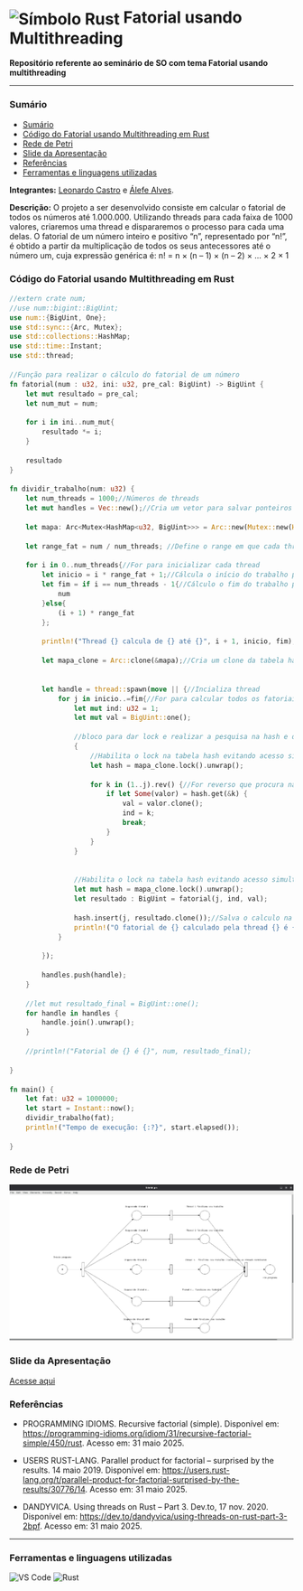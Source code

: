 <h1>
  <img src="https://cdn.jsdelivr.net/gh/devicons/devicon/icons/rust/rust-original.svg" alt="Símbolo Rust" width="30" style="vertical-align: middle;">
  Fatorial usando Multithreading
</h1>

**Repositório referente ao seminário de SO com tema Fatorial usando multithreading**

---

### Sumário

- [Sumário](#sumário)
- [Código do Fatorial usando Multithreading em Rust](#código-do-fatorial-usando-multithreading-em-rust)
- [Rede de Petri](#rede-de-petri)
- [Slide da Apresentação](#slide-da-apresentação)
- [Referências](#referências)
- [Ferramentas e linguagens utilizadas](#ferramentas-e-linguagens-utilizadas)

**Integrantes:** [Leonardo Castro](https://github.com/thetwelvedev) e [Álefe Alves](https://github.com/AlefeAlvesC).

**Descrição:** O projeto a ser desenvolvido consiste em calcular o fatorial de todos os números até 1.000.000. Utilizando threads para cada faixa de 1000 valores, criaremos uma thread e dispararemos o processo para cada uma delas. O fatorial de um número inteiro e positivo “n”, representado por “n!”, é obtido a partir da multiplicação de todos os seus antecessores até o número um, cuja expressão genérica é: n! = n × (n – 1) × (n – 2) × ... × 2 × 1

### Código do Fatorial usando Multithreading em Rust
```rust
//extern crate num;
//use num::bigint::BigUint;
use num::{BigUint, One};
use std::sync::{Arc, Mutex};
use std::collections::HashMap;
use std::time::Instant;
use std::thread;

//Função para realizar o cálculo do fatorial de um número
fn fatorial(num : u32, ini: u32, pre_cal: BigUint) -> BigUint {
    let mut resultado = pre_cal;
    let num_mut = num;

    for i in ini..num_mut{
        resultado *= i;
    }

    resultado
}

fn dividir_trabalho(num: u32) {
    let num_threads = 1000;//Números de threads
    let mut handles = Vec::new();//Cria um vetor para salvar ponteiros para as threads 
    
    let mapa: Arc<Mutex<HashMap<u32, BigUint>>> = Arc::new(Mutex::new(HashMap::new()));//Estrutura hash, para salvar os resultados dos fatoriais

    let range_fat = num / num_threads; //Define o range em que cada thread irá trabalhar 
    
    for i in 0..num_threads{//For para inicializar cada thread
        let inicio = i * range_fat + 1;//Cálcula o início do trabalho para a thread
        let fim = if i == num_threads - 1{//Cálculo o fim do trabalho para a thread
            num
        }else{
            (i + 1) * range_fat
        };

        println!("Thread {} calcula de {} até {}", i + 1, inicio, fim);

        let mapa_clone = Arc::clone(&mapa);//Cria um clone da tabela hash para usarmos dentro da thread


        let handle = thread::spawn(move || {//Incializa thread
            for j in inicio..=fim{//For para calcular todos os fatoriais do intervalo
                let mut ind: u32 = 1;
                let mut val = BigUint::one();
                
                //bloco para dar lock e realizar a pesquisa na hash e depois desbloquear.
                {   
                    //Habilita o lock na tabela hash evitando acesso simultaneo
                    let hash = mapa_clone.lock().unwrap();
                
                    for k in (1..j).rev() {//For reverso que procura na hash se os valores de menores que j já foram calculados 
                        if let Some(valor) = hash.get(&k) {
                            val = valor.clone();
                            ind = k;
                            break;
                        }
                    }
                }
                
                            
                //Habilita o lock na tabela hash evitando acesso simultaneo
                let mut hash = mapa_clone.lock().unwrap();
                let resultado : BigUint = fatorial(j, ind, val);
                
                hash.insert(j, resultado.clone());//Salva o calculo na hash
                println!("O fatorial de {} calculado pela thread {} é {}.", j, i+1, resultado);
            }
            
        });

        handles.push(handle);
    }
    
    //let mut resultado_final = BigUint::one();
    for handle in handles {
        handle.join().unwrap();
    }
    
    //println!("Fatorial de {} é {}", num, resultado_final);
    
}

fn main() {
    let fat: u32 = 1000000;
    let start = Instant::now();
    dividir_trabalho(fat);
    println!("Tempo de execução: {:?}", start.elapsed());
    
}
```

### Rede de Petri
![Rede de petri](/rede_de_petri/faotrial.png)

### Slide da Apresentação
[Acesse aqui](/slide/)

### Referências
- PROGRAMMING IDIOMS. Recursive factorial (simple). Disponível em: https://programming-idioms.org/idiom/31/recursive-factorial-simple/450/rust. Acesso em: 31 maio 2025.

- USERS RUST-LANG. Parallel product for factorial – surprised by the results. 14 maio 2019. Disponível em: https://users.rust-lang.org/t/parallel-product-for-factorial-surprised-by-the-results/30776/14. Acesso em: 31 maio 2025.

- DANDYVICA. Using threads on Rust – Part 3. Dev.to, 17 nov. 2020. Disponível em: https://dev.to/dandyvica/using-threads-on-rust-part-3-2bpf. Acesso em: 31 maio 2025.

---

### Ferramentas e linguagens utilizadas
<div>
  <img src="https://img.shields.io/badge/-VS%20Code-007ACC?logo=visual-studio-code&logoColor=white&style=flat" alt="VS Code">
  <img src="https://img.shields.io/badge/-Rust-000000?logo=rust&logoColor=white&style=flat" alt="Rust">
</div>
